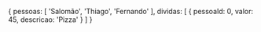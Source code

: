{
  pessoas: [
    'Salomão',
    'Thiago',
    'Fernando'
  ],
  dividas: [
    {
      pessoaId: 0,
      valor: 45,
      descricao: 'Pizza'
    }
  ]
}